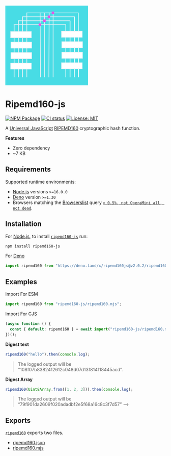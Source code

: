 ![RIPEMD1600 logo](https://raw.githubusercontent.com/pur3miish/ripemd160-js/main/static/ripemd-160.svg)

# Ripemd160-js

[![NPM Package](https://img.shields.io/npm/v/ripemd160-js.svg)](https://www.npmjs.org/package/ripemd160-js) [![CI status](https://github.com/pur3miish/ripemd160-js/workflows/CI/badge.svg)](https://github.com/pur3miish/ripemd160-js/actions) [![License: MIT](https://img.shields.io/badge/License-MIT-yellow.svg)](https://github.com/pur3miish/ripemd160-js/blob/main/LICENSE)

A [Universal JavaScript](https://en.wikipedia.org/wiki/Isomorphic_JavaScript) [RIPEMD160](https://en.bitcoin.it/wiki/RIPEMD-160) cryptographic hash function.

**Features**

- Zero dependency
- ~7 KB

## Requirements

Supported runtime environments:

- [Node.js](https://nodejs.org) versions `>=16.0.0`
- [Deno](https://deno.land/) version `>=1.30`
- Browsers matching the [Browserslist](https://browsersl.ist) query [`> 0.5%, not OperaMini all, not dead`](https://browsersl.ist/?q=%3E+0.5%25%2C+not+OperaMini+all%2C+not+dead).

## Installation

For [Node.js](https://nodejs.org), to install [`ripemd160-js`](https://npm.im/ripemd160-js) run:

```sh
npm install ripemd160-js
```

For [Deno](https://deno.land/)

```js
import ripemd160 from "https://deno.land/x/ripemd160js@v2.0.2/ripemd160.mjs";
```

## Examples

Import For ESM

```js
import ripemd160 from "ripemd160-js/ripemd160.mjs";
```

Import For CJS

```js
(async function () {
  const { default: ripemd160 } = await import("ripemd160-js/ripemd160.mjs");
})();
```

**Digest text**

```js
ripemd160("hello").then(console.log);
```

> The logged output will be “108f07b8382412612c048d07d13f814118445acd”.

**Digest Array**

```js
ripemd160(Uint8Array.from([1, 2, 3])).then(console.log);
```

> The logged output will be “79f901da2609f020adadbf2e5f68a16c8c3f7d57” -->

## Exports

[`ripemd160`](https://npm.im/ripemd160-js) exports two files.

- [ripemd160.json](ripemd160.json)
- [ripemd160.mjs](index.mjs)
